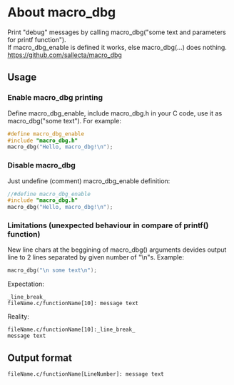 # About macro_dbg
Print "debug" messages by calling macro_dbg("some text and parameters for printf function").  
If macro_dbg_enable is defined it works, else macro_dbg(...) does nothing.
https://github.com/sallecta/macro_dbg

## Usage
### Enable macro_dbg printing
Define macro_dbg_enable, include macro_dbg.h in your C code, use it as macro_dbg("some text"). For example:
```c
#define macro_dbg_enable
#include "macro_dbg.h"
macro_dbg("Hello, macro_dbg!\n");
```

### Disable macro_dbg
Just undefine (comment) macro_dbg_enable definition:
```c
//#define macro_dbg_enable
#include "macro_dbg.h"
macro_dbg("Hello, macro_dbg!\n");
```

### Limitations (unexpected behaviour in compare of printf() function)
New line chars at the beggining of macro_dbg() arguments devides output line to 2 lines separated by given number of "\n"s.
Example:
```c
macro_dbg("\n some text\n");
```
Expectation:
```console
_line_break_
fileName.c/functionName[10]: message text
```
Reality:
```console
fileName.c/functionName[10]:_line_break_ 
message text
```

## Output format
```console
fileName.c/functionName[LineNumber]: message text
```

